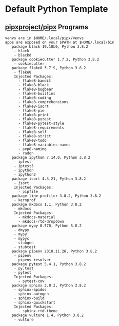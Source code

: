Default Python Template
================================================================================

[pipxproject/pipx]  Programs
--------------------------------------------------------------------------------
```
venvs are in $HOME/.local/pipx/venvs
apps are exposed on your $PATH at $HOME/.local/bin
   package black 19.10b0, Python 3.8.2
    - black
    - blackd
   package cookiecutter 1.7.2, Python 3.8.2
    - cookiecutter
   package flake8 3.7.9, Python 3.8.2
    - flake8
    Injected Packages:
      - flake8-bandit
      - flake8-black
      - flake8-bugbear
      - flake8-builtins
      - flake8-coding
      - flake8-comprehensions
      - flake8-isort
      - flake8-pie
      - flake8-print
      - flake8-pytest
      - flake8-pytest-style
      - flake8-requirements
      - flake8-self
      - flake8-strict
      - flake8-todo
      - flake8-variables-names
      - pep8-naming
      - radon
   package ipython 7.14.0, Python 3.8.2
    - iptest
    - iptest3
    - ipython
    - ipython3
   package isort 4.3.21, Python 3.8.2
    - isort
    Injected Packages:
      - pipfile
   package line-profiler 3.0.2, Python 3.8.2
    - kernprof
   package mkdocs 1.1, Python 3.8.2
    - mkdocs
    Injected Packages:
      - mkdocs-material
      - mkdocs-rtd-dropdown
   package mypy 0.770, Python 3.8.2
    - dmypy
    - mypy
    - mypyc
    - stubgen
    - stubtest
   package pipenv 2018.11.26, Python 3.8.2
    - pipenv
    - pipenv-resolver
   package pytest 5.4.1, Python 3.8.2
    - py.test
    - pytest
    Injected Packages:
      - pytest-cov
   package sphinx 3.0.3, Python 3.8.2
    - sphinx-apidoc
    - sphinx-autogen
    - sphinx-build
    - sphinx-quickstart
    Injected Packages:
      - sphinx-rtd-theme
   package vulture 1.4, Python 3.8.2
    - vulture
```

[pipxproject/pipx]: https://github.com/pipxproject/pipx

